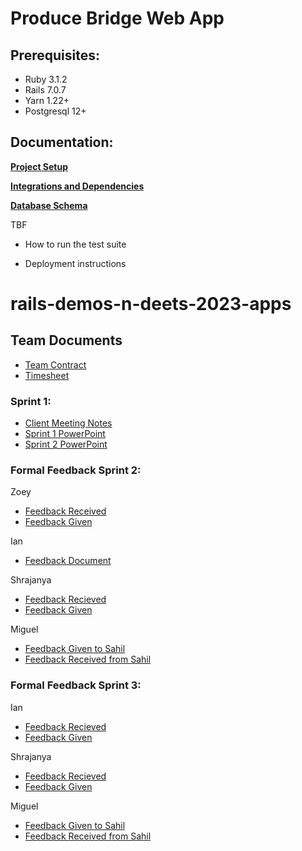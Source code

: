 # Produce Bridge Web App
## Prerequisites:

* Ruby 3.1.2
* Rails 7.0.7
* Yarn 1.22+
* Postgresql 12+

## Documentation:
**[Project Setup](docs/SETUP.md)**  

**[Integrations and Dependencies](docs/INTEGRATIONS_AND_DEPENDENCIES.md)**  

**[Database Schema](docs/DATABASE.md)**  

TBF
* How to run the test suite

* Deployment instructions

# rails-demos-n-deets-2023-apps

## Team Documents  
- [Team Contract](https://docs.google.com/document/d/1tbXNmJYMwqdHkcjde1XJgG0GoCiBV2WF23c4c5wI3Uo/edit?usp=sharing)  
- [Timesheet](https://docs.google.com/spreadsheets/d/1dJXsHF3kowoHCIZ-x002uTObKGMw5I6yy0T6vUkryiU/edit?usp=sharing)

### Sprint 1:
- [Client Meeting Notes](https://docs.google.com/document/d/1rnDvy-J9P4LLmWhArj9_jK88GR9zHlzzvr66PJ88IZQ/edit?usp=sharing)
- [Sprint 1 PowerPoint](https://docs.google.com/presentation/d/1hQm6K4JT6_8Kl99qty4n2GjstrvuQ2J7gzIyzNmsQ6g/edit?usp=sharing)
- [Sprint 2 PowerPoint](https://docs.google.com/presentation/d/1oUVSVruqjbTr0w7JDdiKnXV5gTHb1A24FN-XmMKcD9k/edit?usp=sharing)

### Formal Feedback Sprint 2:

Zoey 
- [Feedback Received](https://docs.google.com/document/d/1bqyxbz58GqLg867TAtdcJ3SKIr6SRxfT3AE8l6RmpB0/edit?usp=sharing) 
- [Feedback Given](https://docs.google.com/document/d/1UgLT_ZOWkXmXBVO1pMGU03Vv06oN3tTjohiBYkXbovU/edit?usp=sharing)

Ian
- [Feedback Document](https://docs.google.com/document/d/1mOw7n157-HAjHv0Ygya1_LNJpgXFAq4BNOGXU2Poobg/edit?tab=t.0)

Shrajanya
- [Feedback Recieved](https://docs.google.com/document/d/1AUWq2F89tCPMrIMUM_l-w-VuwxtiGSgwpnnpi_YT5t4/edit?tab=t.0)
- [Feedback Given](https://docs.google.com/document/d/18XKn5a28vSDqfPIeJjVPLgTAh5l2UA-nxcvcs8SE3o0/edit?tab=t.0)

Miguel
- [Feedback Given to Sahil](https://livememphis-my.sharepoint.com/:w:/g/personal/meperez_memphis_edu/EXE7cirsRaBGidJR9EafZbABg5Vcw_amtXRyYyUMOB6hzw?e=v5SWAS)
- [Feedback Received from Sahil](https://livememphis-my.sharepoint.com/:w:/g/personal/smalani1_memphis_edu/EZ73jijziwlIpVx4SthHBFkBslXy5nKE7iTAN_zXUBqGjw?e=dgoGDf)



### Formal Feedback Sprint 3:

Ian
- [Feedback Recieved](https://docs.google.com/document/d/1em-Ht3ljXCr4pb1Q_B8mCujPySXYy46Tu0IbOVM_ck4/edit?tab=t.0)
- [Feedback Given](https://docs.google.com/document/d/1gv7ePsyVqOB8PG2anUAQ3fGoJdU_yv_kU0fJNG-gkRg/edit?tab=t.0#heading=h.tznvd3q0aycl)

Shrajanya
- [Feedback Recieved](https://docs.google.com/document/d/1qDBfQBcWM-hwPDZsYqv3vjyeQhlJ28wWr6_3gebORpA/edit?usp=sharing)
- [Feedback Given](https://docs.google.com/document/d/1Z8RVTlYo2EwKAD3EgpiRJoR27GQ_JbMqgx-1X96sUUg/edit?usp=sharing) 

Miguel
- [Feedback Given to Sahil](https://livememphis-my.sharepoint.com/:w:/g/personal/meperez_memphis_edu/ERy_qzxmXdxCtrhk5mEiO-kBa-22lD_36jLKVksyqhQWfQ?e=AFUmlq)
- [Feedback Received from Sahil](https://livememphis-my.sharepoint.com/:w:/g/personal/meperez_memphis_edu/EYIVvt1bqU5BnJPGnvRGvqQBvYd5LyEgQaF5d2rVemN8CA?e=Th7x14)
